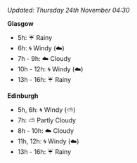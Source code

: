 *Updated: Thursday 24th November 04:30*

**Glasgow**

* 5h: :umbrella: Rainy
* 6h: :cyclone: Windy (:cloud:)
* 7h - 9h: :cloud: Cloudy
* 10h - 12h: :cyclone: Windy (:cloud:)
* 13h - 16h: :umbrella: Rainy

**Edinburgh**

* 5h, 6h: :cyclone: Windy (:partly_sunny:)
* 7h: :partly_sunny: Partly Cloudy
* 8h - 10h: :cloud: Cloudy
* 11h, 12h: :cyclone: Windy (:cloud:)
* 13h - 16h: :umbrella: Rainy

